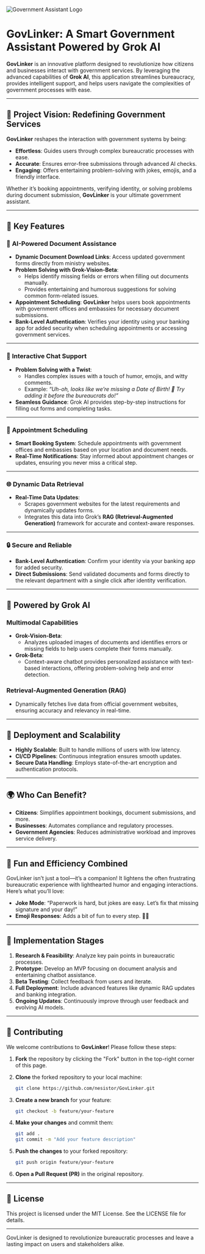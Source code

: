 ![Government Assistant Logo](https://github.com/nesistor/GovGiggler/blob/main/Groky.png)

# GovLinker: A Smart Government Assistant Powered by Grok AI

**GovLinker** is an innovative platform designed to revolutionize how citizens and businesses interact with government services. By leveraging the advanced capabilities of **Grok AI**, this application streamlines bureaucracy, provides intelligent support, and helps users navigate the complexities of government processes with ease.

---

## 🚀 Project Vision: Redefining Government Services

**GovLinker** reshapes the interaction with government systems by being:

- **Effortless**: Guides users through complex bureaucratic processes with ease.
- **Accurate**: Ensures error-free submissions through advanced AI checks.
- **Engaging**: Offers entertaining problem-solving with jokes, emojis, and a friendly interface.

Whether it’s booking appointments, verifying identity, or solving problems during document submission, **GovLinker** is your ultimate government assistant.

---

## 🌟 Key Features

### 📝 **AI-Powered Document Assistance**
- **Dynamic Document Download Links**: Access updated government forms directly from ministry websites.
- **Problem Solving with Grok-Vision-Beta**:
  - Helps identify missing fields or errors when filling out documents manually.
  - Provides entertaining and humorous suggestions for solving common form-related issues.
- **Appointment Scheduling**: **GovLinker** helps users book appointments with government offices and embassies for necessary document submissions.
- **Bank-Level Authentication**: Verifies your identity using your banking app for added security when scheduling appointments or accessing government services.

---

### 🤖 **Interactive Chat Support**
- **Problem Solving with a Twist**:
  - Handles complex issues with a touch of humor, emojis, and witty comments.
  - Example: *“Uh-oh, looks like we’re missing a Date of Birth! 🍼 Try adding it before the bureaucrats do!”*
- **Seamless Guidance**: Grok AI provides step-by-step instructions for filling out forms and completing tasks.

---

### 📅 **Appointment Scheduling**
- **Smart Booking System**: Schedule appointments with government offices and embassies based on your location and document needs.
- **Real-Time Notifications**: Stay informed about appointment changes or updates, ensuring you never miss a critical step.

---

### 🌐 **Dynamic Data Retrieval**
- **Real-Time Data Updates**:
  - Scrapes government websites for the latest requirements and dynamically updates forms.
  - Integrates this data into Grok’s **RAG (Retrieval-Augmented Generation)** framework for accurate and context-aware responses.

---

### 🔒 **Secure and Reliable**
- **Bank-Level Authentication**: Confirm your identity via your banking app for added security.
- **Direct Submissions**: Send validated documents and forms directly to the relevant department with a single click after identity verification.

---

## 🧠 Powered by Grok AI

### Multimodal Capabilities
- **Grok-Vision-Beta**:
  - Analyzes uploaded images of documents and identifies errors or missing fields to help users complete their forms manually.
- **Grok-Beta**:
  - Context-aware chatbot provides personalized assistance with text-based interactions, offering problem-solving help and error detection.

### Retrieval-Augmented Generation (RAG)
- Dynamically fetches live data from official government websites, ensuring accuracy and relevancy in real-time.

---

## 📌 Deployment and Scalability

- **Highly Scalable**: Built to handle millions of users with low latency.
- **CI/CD Pipelines**: Continuous integration ensures smooth updates.
- **Secure Data Handling**: Employs state-of-the-art encryption and authentication protocols.

---

## 🌍 Who Can Benefit?

- **Citizens**: Simplifies appointment bookings, document submissions, and more.
- **Businesses**: Automates compliance and regulatory processes.
- **Government Agencies**: Reduces administrative workload and improves service delivery.

---

## 🤖 Fun and Efficiency Combined

GovLinker isn’t just a tool—it’s a companion! It lightens the often frustrating bureaucratic experience with lighthearted humor and engaging interactions. Here’s what you’ll love:
- **Joke Mode**: “Paperwork is hard, but jokes are easy. Let’s fix that missing signature and your day!”
- **Emoji Responses**: Adds a bit of fun to every step. 📑✅

---

## 📅 Implementation Stages

1. **Research & Feasibility**: Analyze key pain points in bureaucratic processes.
2. **Prototype**: Develop an MVP focusing on document analysis and entertaining chatbot assistance.
3. **Beta Testing**: Collect feedback from users and iterate.
4. **Full Deployment**: Include advanced features like dynamic RAG updates and banking integration.
5. **Ongoing Updates**: Continuously improve through user feedback and evolving AI models.

---

## 🤝 **Contributing**

We welcome contributions to **GovLinker**! Please follow these steps:

1. **Fork** the repository by clicking the "Fork" button in the top-right corner of this page.

2. **Clone** the forked repository to your local machine:
   ```bash
   git clone https://github.com/nesistor/GovLinker.git
   ```

3. **Create a new branch** for your feature:
   ```bash
   git checkout -b feature/your-feature
   ```

4. **Make your changes** and commit them:
   ```bash
   git add .
   git commit -m "Add your feature description"
   ```

5. **Push the changes** to your forked repository:
   ```bash
   git push origin feature/your-feature
   ```

6. **Open a Pull Request (PR)** in the original repository.
---

## 📄 **License**

This project is licensed under the MIT License. See the LICENSE file for details.

---

GovLinker is designed to revolutionize bureaucratic processes and leave a lasting impact on users and stakeholders alike.

